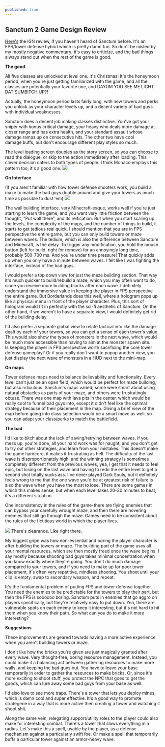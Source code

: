 ```yaml
---
published: true
---
```

## Sanctum 2 Game Design Review

[Here's](http://www.ign.com/articles/2013/05/15/sanctum-2-review) the IGN review, if you haven't heard of Sanctum before. It's an FPS/tower defense hybrid which is pretty damn fun. So don't be misled by my mostly negative commentary; it's easy to criticize, and the bad things always stand out when the rest of the game is good.

**The good**

All five classes are unlocked at level one. It's Christmas! It's the honeymoon period, when you're just getting familiarized with the game, and all the classes are potentially your favorite one, and DAYUM YOU SEE ME LIGHT DAT SUMBITCH UP?!

Actually, the honeymoon period lasts fairly long, with new towers and perks you unlock as your character levels up, and a decent variety of bad guys with individual weaknesses.

Sanctum does a decent job making classes distinctive. You've got your sniper with bonus critical damage, your heavy who deals more damage at closer range and has extra health, and your standard assault whose damage ramps up on consecutive hits. The other two have cool damage buffs, but don't encourage different play styles so much.

The level loading screen doubles as the story screen, so you can choose to read the dialogue, or skip to the action immediately after loading. This clever decision caters to both types of people. I think Monaco employs this pattern too; it's a good one.
![]({{site.baseurl}}//sanctum%201.jpg)

**On Interface**

(If you aren't familiar with how tower defense shooters work, you build a maze to make the bad guys double around and give your towers as much time as possible to dust 'em) 
![]({{site.baseurl}}//sanctum%203.jpg)

The wall building interface, very Minecraft-esque, works well if you're just starting to learn the game, and you want very little friction between the thought, "Put wall there", and its reification. But when you start scaling up the levels, the complexity of the maps, and the number of things to build, it starts to get tedious real quick. I should mention that you are in FPS perspective the entire game, but you can only build towers or maze between waves. The tedium, which is also the difference between Sanctum and Minecraft, is the delay. To trigger any modification, you hold the mouse button (left for build, right for remove) for an annoyingly long time, probably 500-700 ms. And you're under time pressure! That quickly adds up when you only have a minute between waves. I felt like I was fighting the interface, instead of the bad guys.

I would prefer a top down view for just the maze building section. That way it's much quicker to build/rebuild a maze, which you may often want to do, since you receive more building blocks after each wave. I definitely understand the immersive value in keeping the player in FPS perspective the entire game. But Borderlands does this well, where a hologram pops up like a physical menu in front of the player character. Plus, this sort of hologram would fit in perfectly with the sci-fi aesthetic of Sanctum. On the other hand, if we weren't to have a separate view, I would definitely get rid of the building delay.

I'd also prefer a separate global view to relate tactical info like the damage dealt by each of your towers, so you can get a sense of each tower's value. This would also show the types of monsters in the next wave, which would be much more accessible than having to aim at the monster spawn site. Is keeping the player in FPS perspective worth sacrificing the core tower defense gameplay? Or if you really don't want to popup another view, you just display the next wave of monsters in a HUD next to the mini-map.

**On maps**

Tower defense maps need to balance believability and functionality. Every level can't just be an open field, which would be perfect for maze building, but also ridiculous. Sanctum's maps varied; some were smart about using natural obstacles as parts of your maze, and others were frustratingly obtuse. There was one map with lava pits in the center, which would be really cool to funnel bad guys into, except it didn't feel like the optimal strategy because of their placement in the map. Giving a brief view of the map before going into class selection would be a smart move as well, so you can adapt your class/perks to match the battlefield.

**The bad**

I'd like to bitch about the lack of saving/retrying between waves. If you mess up, you're done, all your hard work was for naught, and you don't get to try out other strategies, and learn from your mistakes. This doesn't make the game hardcore, it makes it frustrating as hell. The difficulty of the last wave is disproportionately high, and the winning strategy is sometimes completely different from the previous waves; yea, I get that it needs to feel epic, but losing on the last wave and having to redo the entire level to get a second shot totally sucks ass. I've never played Dark Souls, but it definitely feels wrong to me that the one wave you'd be at greatest risk of failure is also the wave when you have the most to lose. There are some games in which this makes sense, but when each level takes 20-30 minutes to beat, it's a different situation.

One inconsistency in the rules of the game-there are flying enemies that can bypass your carefully wrought maze, and then there are hovering enemies that still go through the maze. Games need to be consistent about the rules of the fictitious world in which the player lives.

![]({{site.baseurl}}//sanctum%202.jpg)
There's clearance. Like right there.

My biggest gripe was how non-essential and boring the player character is after building the towers or maze. The building part of the game uses all your mental resources, which are then mostly freed once the wave begins. I say mostly because shooting bad guys takes minimal concentration when you know exactly where they're going. You don't do much damage compared to your towers, and if you need to make up for poor tower placement, it's often very repetitive, mindless shooting. You shoot until your clip is empty, swap to secondary weapon, and repeat.

It's the fundamental problem of putting FPS and tower defense together. You need the enemies to be predictable for the towers to play their part, but then the FPS is soooooo boring. Sanctum puts in enemies that go aggro on players specifically, but they're relatively easy to put down. Yea, there are vulnerable spots on each enemy to keep it interesting, but it's not hard to hit them when you know their path. So what can you do to make it more interesting?

**Suggestions**

These improvements are geared towards having a more active experience when you aren't building towers or maze.

I don't like how the bricks you're given are just magically granted after every wave. Very thought-free, boring resource management. Instead, you could make it a balancing act between gathering resources to make more walls, and keeping the bad guys out. You have to leave your base temporarily in order to gather the resources to make bricks. Or, since it's more exciting to shoot stuff, you protect the NPC that goes to get the goods, which can lure away some bad guys from your base as well.

I'd also love to see more traps. There's a tower that lets you deploy mines, which is damn cool and super effective. It's a good way to promote strategerie in a way that is more active then creating a tower and watching it shoot shit.

Along the same vein, relegating support/utility roles to the player could also make for interesting combat. There's a tower that slows everything in a radius. Let's make this a spell, usable by the player, as a defense mechanism against a particularly swift foe. Or make a spell that temporarily buffs a particular tower against an armor-heavy wave.

